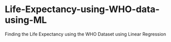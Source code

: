 # Life-Expectancy-using-WHO-data-using-ML
Finding the Life Expectancy using the WHO Dataset using Linear Regression 
